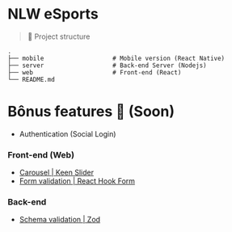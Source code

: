 # NLW eSports

> 📂 Project structure

    .
    ├── mobile                   # Mobile version (React Native)
    ├── server                   # Back-end Server (Nodejs)
    ├── web                      # Front-end (React)
    └── README.md

# Bônus features 🎁 (Soon)

- Authentication (Social Login)
  
### Front-end (Web)
- [Carousel | Keen Slider](https://keen-slider.io/)
- [Form validation | React Hook Form]()

### Back-end
- [Schema validation | Zod](https://github.com/colinhacks/zod)